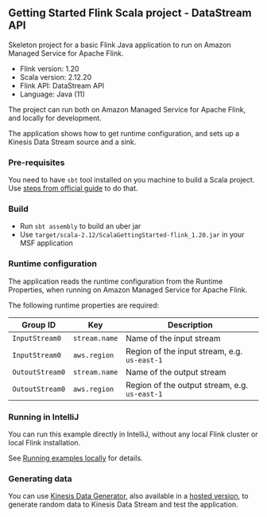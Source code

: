 ## Getting Started Flink Scala project - DataStream API

Skeleton project for a basic Flink Java application to run on Amazon Managed Service for Apache Flink.

* Flink version: 1.20
* Scala version: 2.12.20
* Flink API: DataStream API
* Language: Java (11)

The project can run both on Amazon Managed Service for Apache Flink, and locally for development.

The application shows how to get runtime configuration, and sets up a Kinesis Data Stream source and a sink.

### Pre-requisites

You need to have `sbt` tool installed on you machine to build a Scala project. Use [steps from official guide](https://www.scala-sbt.org/download.html) to do that.

### Build

- Run `sbt assembly` to build an uber jar
- Use `target/scala-2.12/ScalaGettingStarted-flink_1.20.jar` in your MSF application

### Runtime configuration

The application reads the runtime configuration from the Runtime Properties, when running on Amazon Managed Service for
Apache Flink.

The following runtime properties are required:

| Group ID        | Key           | Description                                   |
|-----------------|---------------|-----------------------------------------------|
| `InputStream0`  | `stream.name` | Name of the input stream                      |
| `InputStream0`  | `aws.region`  | Region of the input stream, e.g. `us-east-1`  |
| `OutoutStream0` | `stream.name` | Name of the output stream                     |
| `OutoutStream0` | `aws.region`  | Region of the output stream, e.g. `us-east-1` |


### Running in IntelliJ

You can run this example directly in IntelliJ, without any local Flink cluster or local Flink installation.

See [Running examples locally](../../java/running-examples-locally.md) for details.

### Generating data

You can use [Kinesis Data Generator](https://github.com/awslabs/amazon-kinesis-data-generator),
also available in a [hosted version](https://awslabs.github.io/amazon-kinesis-data-generator/web/producer.html),
to generate random data to Kinesis Data Stream and test the application.
